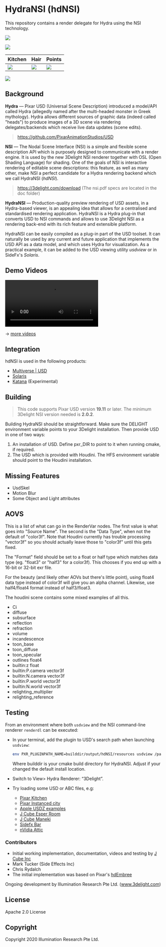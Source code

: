 # HydraNSI (hdNSI)

This repository contains a render delegate for Hydra using the NSI technology.

![](/uploads/8bc6d08ad137bea790682be25bd9f5f3/nsi_kitchen.png)

![](/uploads/d9f5310cc88d6adddeffa4238ecdb9ed/NSI_Solaris.jpg)

| Kitchen | Hair | Points |
| -------- | -------- | -------- | 
| ![](/uploads/c9e2fa6aa4f3cf0f559e6c71efd0b5e8/nsi_kitchen_detail.png) | ![](/uploads/53a9d2d71039d834649beeff557c1fb1/nsi_1M_hair.png)   | ![](/uploads/444a58398fd19d55e2dffd0520736e23/pointcloud-color-size.png)  |


![](https://assets.gitlab-static.net/uploads/-/system/project/avatar/7466299/hydra_gitlab_128px.png)


## Background

**Hydra** — Pixar USD (Universal Scene Description) introduced a model/API called Hydra (allegedly named after the multi-headed monster in Greek mythology). Hydra allows different sources of graphic data (indeed called "heads") to produce images of a 3D scene via rendering delegates/backends which receive live data updates (scene edits).

> https://github.com/PixarAnimationStudios/USD

**NSI** — The Nodal Scene Interface (NSI) is a simple and flexible scene description API which is purposely designed to communicate with a render engine. It is used by the new 3Delight NSI renderer together with OSL (Open Shading Language) for shading. One of the goals of NSI is interactive rendering of editable scene descriptions: this feature, as well as many other, make NSI a perfect candidate for a Hydra rendering backend which we call HydraNSI (*hdNSI*). 

> https://3delight.com/download (The nsi.pdf specs are located in the doc folder)

**HydraNSI** — Production-quality preview rendering of USD assets, in a Hydra-based viewer, is an appealing idea that allows for a centralised and standardised rendering application. HydraNSI is a Hydra plug-in that converts USD to NSI commands and allows to use 3Delight NSI as a rendering back-end with its rich feature and extensible platform.

HydraNSI can be easily compiled as a plug-in part of the USD toolset. It can naturally be used by any current and future application that implements the USD API as a data model, and which uses Hydra for visualization. As a practical example, it can be added to the USD viewing utility *usdview* or in SideFx's *Solaris*.

## Demo Videos

![Demo Video](https://gitlab.com/3DelightOpenSource/HydraNSI/uploads/683abdd0535432b4483ff9135833ebcf/out.mp4)

→ [more videos](https://gitlab.com/3DelightOpenSource/HydraNSI/wikis/Videos)


## Integration

hdNSI is used in the following products:

- [Multiverse | USD](https://multi-verse.io)
- [Solaris](https://sidefx.com)
- [Katana](https://foundry.com) (Experimental)

## Building
> This code supports Pixar USD version **19.11** or later.
> The minimum 3Delight NSI version needed is **2.0.2**.

Building HydraNSI should be straightforward. Make sure the DELIGHT environment variable points to your 3Delight installation. Then provide USD in one of two ways:

1. An installation of USD. Define pxr_DIR to point to it when running cmake, if required.
2. The USD which is provided with Houdini. The HFS environment variable should point to the Houdini installation.

## Missing Features

- UsdSkel
- Motion Blur
- Some Object and Light attributes

## AOVS
This is a list of what can go in the RenderVar nodes. The first value is what
goes into "Source Name". The second is the "Data Type", when not the default of
"color3f". Note that Houdini currently has trouble processing "vector3f" so you
should actually leave those to "color3f" until this gets fixed.

The "Format" field should be set to a float or half type which matches data
type (eg. "float3" or "half3" for a color3f). This chooses if you end up with a
16-bit or 32-bit exr file.

For the beauty (and likely other AOVs but there's little point), using float4
data type instead of color3f will give you an alpha channel. Likewise, use
half4/float4 format instead of half3/float3.

The houdini scene contains some mixed examples of all this.

- Ci
- diffuse
- subsurface
- reflection
- refraction
- volume
- incandescence
- toon_base
- toon_diffuse
- toon_specular
- outlines float4
- builtin:z float
- builtin:P.camera vector3f
- builtin:N.camera vector3f
- builtin:P.world vector3f
- builtin:N.world vector3f
- relighting_multiplier
- relighting_reference

## Testing

From an environment where both `usdview` and the NSI command-line renderer `renderdl` can be executed:

- In your terminal, add the plugin to USD's search path when launching `usdview`:
  
    ```bash
    env PXR_PLUGINPATH_NAME=builddir/output/hdNSI/resources usdview /path/to/file.usd
    ```
    Where builddir is your cmake build directory for HydraNSI. Adjust if your changed the default install location.
- Switch to View> Hydra Renderer: “3Delight”.
- Try loading some USD or ABC files, e.g:
  - [Pixar Kitchen](http://graphics.pixar.com/usd/files/Kitchen_set.zip)
  - [Pixar Instanced city](http://graphics.pixar.com/usd/files/PointInstancedMedCity.zip)
  - [Apple USDZ examples](https://developer.apple.com/arkit/gallery)
  - [J Cube Esper Room](https://j-cube.jp/solutions/multiverse/assets/)
  - [J Cube Maneki](https://j-cube.jp/solutions/multiverse/assets/)
  - [Sidefx Bar](https://www.sidefx.com/contentlibrary/bar-scene/)
  - [nVidia Attic](https://developer.nvidia.com/usd)
  
### Contributors

- Initial working implementation, documentation, videos and testing by [J Cube Inc](https://j-cube.jp)
- Mark Tucker (Side Effects Inc)
- Chris Rydalch
- The initial implementation was based on Pixar's [hdEmbree](https://github.com/PixarAnimationStudios/USD/tree/master/pxr/imaging/plugin/hdEmbree)

Ongoing development by Illumination Research Pte Ltd. (www.3delight.com)

## License

Apache 2.0 License

## Copyright
Copyright 2020 Illumination Research Pte Ltd.
